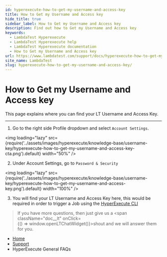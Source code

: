 ```yaml
---
id: hyperexecute-how-to-get-my-username-and-access-key
title: How to Get my Username and Access key
hide_title: true
sidebar_label: How to Get my Username and Access key
description: Find out how to Get my Username and Access key
keywords:
  - LambdaTest Hyperexecute
  - LambdaTest Hyperexecute help
  - LambdaTest Hyperexecute documentation
  - How to Get my Username and Access key
url: https://www.lambdatest.com/support/docs/hyperexecute-how-to-get-my-username-and-access-key/
site_name: LambdaTest
slug: hyperexecute-how-to-get-my-username-and-access-key/
---
```


<script type="application/ld+json"
      dangerouslySetInnerHTML={{ __html: JSON.stringify({
       "@context": "https://schema.org",
        "@type": "BreadcrumbList",
        "itemListElement": [{
          "@type": "ListItem",
          "position": 1,
          "name": "Home",
          "item": "https://www.lambdatest.com"
        },{
          "@type": "ListItem",
          "position": 2,
          "name": "Support",
          "item": "https://www.lambdatest.com/support/docs/"
        },{
          "@type": "ListItem",
          "position": 3,
          "name": "Integrations",
          "item": "https://www.lambdatest.com/support/docs/hyperexecute-how-to-get-my-username-and-access-key/"
        }]
      })
    }}
></script>

# How to Get my Username and Access key

This page explains where you can find your LT Username and Access Key. 
***

1. Go to the right side Profile dropdown and select `Account Settings`.

<img loading="lazy" src={require('../assets/images/hyperexecute/knowledge-base/username-key/hyperexecute-how-to-get-my-username-and-access-key-cta.png').default} width="50%" />

2. Under Account Settings, go to `Password & Security`

<img loading="lazy" src={require('../assets/images/hyperexecute/knowledge-base/username-key/hyperexecute-how-to-get-my-username-and-access-key.png').default} width="100%" />

3. You will find your LT Username and Access Key here, this would be required in order to trigger a Job using the [HyperExecute CLI](/support/docs/hyperexecute-cli-run-tests-on-hyperexecute-grid/)

>If you have more questions, then just give us a <span className="doc__lt" onClick={() => window.openLTChatWidget()}>shout</span> and we will answer them for you.

<nav aria-label="breadcrumbs">
  <ul className="breadcrumbs">
    <li className="breadcrumbs__item">
      <a className="breadcrumbs__link" target="_self" href="https://www.lambdatest.com">
        Home
      </a>
    </li>
    <li className="breadcrumbs__item">
      <a className="breadcrumbs__link" target="_self" href="https://www.lambdatest.com/support/docs/">
        Support
      </a>
    </li>
    <li className="breadcrumbs__item breadcrumbs__item--active">
      <span className="breadcrumbs__link">
       HyperExecute General FAQs
      </span>
    </li>
  </ul>
</nav>